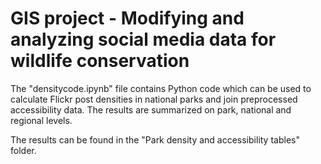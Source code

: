 # GIS project - Modifying and analyzing social media data for wildlife conservation

The "densitycode.ipynb" file contains Python code which can be used to calculate Flickr post densities in national parks and join preprocessed accessibility data. The results are summarized on park, national and regional levels. 

The results can be found in the "Park density and accessibility tables" folder.


